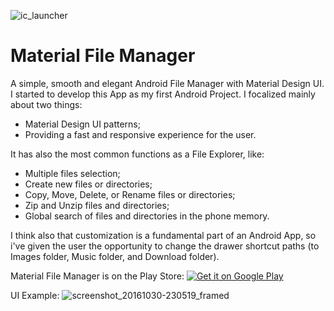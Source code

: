 
![ic_launcher](https://cloud.githubusercontent.com/assets/22922339/19536712/64a0cf28-964d-11e6-8e8c-bce64766c5b2.png)
# Material File Manager
A simple, smooth and elegant Android File Manager with Material Design UI.
I started to develop this App as my first Android Project. I focalized mainly about two things:
- Material Design UI patterns;
- Providing a fast and responsive experience for the user.

It has also the most common functions as a File Explorer, like:
- Multiple files selection;
- Create new files or directories;
- Copy, Move, Delete, or Rename files or directories;
- Zip and Unzip files and directories;
- Global search of files and directories in the phone memory.

I think also that customization is a fundamental part of an Android App, so i've given the user the opportunity to change the drawer shortcut paths (to Images folder, Music folder, and Download folder).

Material File Manager is on the Play Store:
<a href='https://play.google.com/store/apps/details?id=app.android.com.materialfilemanager&utm_source=global_co&utm_medium=prtnr&utm_content=Mar2515&utm_campaign=PartBadge&pcampaignid=MKT-Other-global-all-co-prtnr-py-PartBadge-Mar2515-1'><img alt='Get it on Google Play' src='https://play.google.com/intl/en_us/badges/images/generic/en_badge_web_generic.png'/></a> <br>

UI Example:
![screenshot_20161030-230519_framed](https://cloud.githubusercontent.com/assets/22922339/19840445/2f214aa6-9ef6-11e6-99a8-93bb316eb98b.png)
